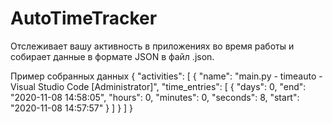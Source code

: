# AutoTimeTracker

Отслеживает вашу активность в приложениях во время работы и собирает данные в формате JSON в файл .json.

Пример собранных данных
{
    "activities": [
        {
            "name": "main.py - timeauto - Visual Studio Code [Administrator]",
            "time_entries": [
                {
                    "days": 0,
                    "end": "2020-11-08 14:58:05",
                    "hours": 0,
                    "minutes": 0,
                    "seconds": 8,
                    "start": "2020-11-08 14:57:57"
                }
            ]
        }
    ]
}
